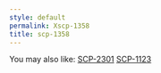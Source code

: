 ```yaml
---
style: default
permalink: Xscp-1358
title: scp-1358
---
```

You may also like:
[SCP-2301](http://scp-wiki.net/scp-2301)
[SCP-1123](http://scp-wiki.net/scp-1123)